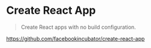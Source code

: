 # Create React App

> Create React apps with no build configuration.

https://github.com/facebookincubator/create-react-app
